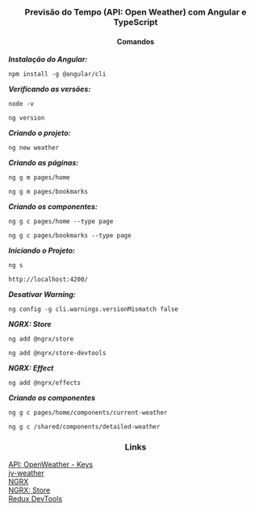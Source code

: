 <h3 align="center">Previsão do Tempo (API: Open Weather) com Angular e TypeScript</h3>

<h4 align="center">Comandos</h4>

***Instalação do Angular:***
```
npm install -g @angular/cli
```

***Verificando as versões:***
```
node -v
```
```
ng version
```

***Criando o projeto:***
```
ng new weather
```

***Criando as páginas:***
```
ng g m pages/home
```
```
ng g m pages/bookmarks
```

***Criando os componentes:***
```
ng g c pages/home --type page
```
```
ng g c pages/bookmarks --type page
```

***Iniciando o Projeto:***
```
ng s
```
```
http://localhost:4200/
```

***Desativar Warning:***
```
ng config -g cli.warnings.versionMismatch false
```

***NGRX: Store***
```
ng add @ngrx/store
```
```
ng add @ngrx/store-devtools
```

***NGRX: Effect***
```
ng add @ngrx/effects
```

***Criando os componentes***
```
ng g c pages/home/components/current-weather
```
```
ng g c /shared/components/detailed-weather
```

<h3 align="center">Links</h3>

[API: OpenWeather - Keys](https://home.openweathermap.org/api_keys) <br>
[jv-weather](https://github.com/JGhignatti/jv-weather) <br>
[NGRX](https://ngrx.io/) <br>
[NGRX: Store](ngrx.io/guide/store) <br>
[Redux DevTools](https://chrome.google.com/webstore/detail/redux-devtools/lmhkpmbekcpmknklioeibfkpmmfibljd?hl=pt-BR)
